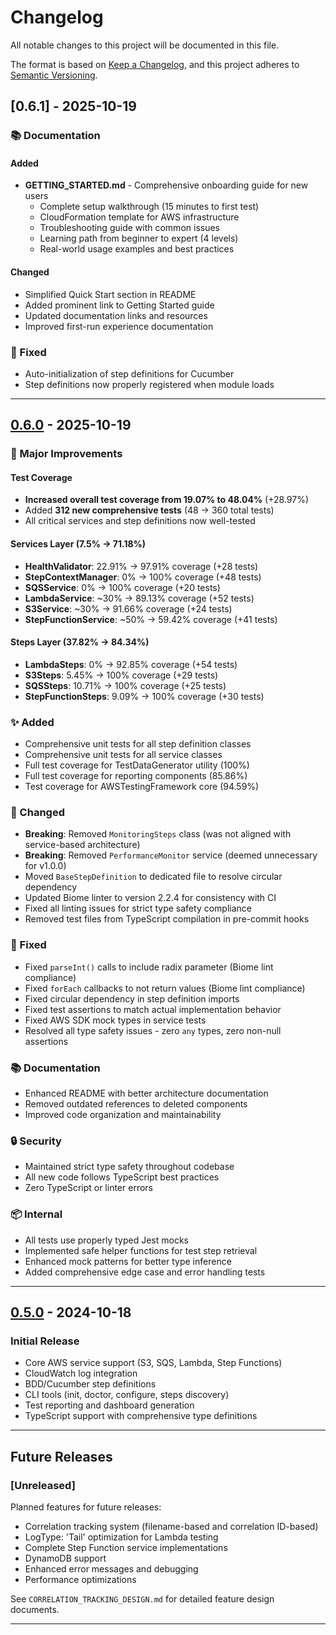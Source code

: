 # Changelog

All notable changes to this project will be documented in this file.

The format is based on [Keep a Changelog](https://keepachangelog.com/en/1.0.0/),
and this project adheres to [Semantic Versioning](https://semver.org/spec/v2.0.0.html).

## [0.6.1] - 2025-10-19

### 📚 Documentation

#### Added
- **GETTING_STARTED.md** - Comprehensive onboarding guide for new users
  - Complete setup walkthrough (15 minutes to first test)
  - CloudFormation template for AWS infrastructure
  - Troubleshooting guide with common issues
  - Learning path from beginner to expert (4 levels)
  - Real-world usage examples and best practices

#### Changed
- Simplified Quick Start section in README
- Added prominent link to Getting Started guide
- Updated documentation links and resources
- Improved first-run experience documentation

### 🐛 Fixed
- Auto-initialization of step definitions for Cucumber
- Step definitions now properly registered when module loads

---

## [0.6.0] - 2025-10-19

### 🎉 Major Improvements

#### Test Coverage
- **Increased overall test coverage from 19.07% to 48.04%** (+28.97%)
- Added **312 new comprehensive tests** (48 → 360 total tests)
- All critical services and step definitions now well-tested

#### Services Layer (7.5% → 71.18%)
- **HealthValidator**: 22.91% → 97.91% coverage (+28 tests)
- **StepContextManager**: 0% → 100% coverage (+48 tests)  
- **SQSService**: 0% → 100% coverage (+20 tests)
- **LambdaService**: ~30% → 89.13% coverage (+52 tests)
- **S3Service**: ~30% → 91.66% coverage (+24 tests)
- **StepFunctionService**: ~50% → 59.42% coverage (+41 tests)

#### Steps Layer (37.82% → 84.34%)
- **LambdaSteps**: 0% → 92.85% coverage (+54 tests)
- **S3Steps**: 5.45% → 100% coverage (+29 tests)
- **SQSSteps**: 10.71% → 100% coverage (+25 tests)
- **StepFunctionSteps**: 9.09% → 100% coverage (+30 tests)

### ✨ Added

- Comprehensive unit tests for all step definition classes
- Comprehensive unit tests for all service classes
- Full test coverage for TestDataGenerator utility (100%)
- Full test coverage for reporting components (85.86%)
- Test coverage for AWSTestingFramework core (94.59%)

### 🔧 Changed

- **Breaking**: Removed `MonitoringSteps` class (was not aligned with service-based architecture)
- **Breaking**: Removed `PerformanceMonitor` service (deemed unnecessary for v1.0.0)
- Moved `BaseStepDefinition` to dedicated file to resolve circular dependency
- Updated Biome linter to version 2.2.4 for consistency with CI
- Fixed all linting issues for strict type safety compliance
- Removed test files from TypeScript compilation in pre-commit hooks

### 🐛 Fixed

- Fixed `parseInt()` calls to include radix parameter (Biome lint compliance)
- Fixed `forEach` callbacks to not return values (Biome lint compliance)
- Fixed circular dependency in step definition imports
- Fixed test assertions to match actual implementation behavior
- Fixed AWS SDK mock types in service tests
- Resolved all type safety issues - zero `any` types, zero non-null assertions

### 📚 Documentation

- Enhanced README with better architecture documentation
- Removed outdated references to deleted components
- Improved code organization and maintainability

### 🔒 Security

- Maintained strict type safety throughout codebase
- All new code follows TypeScript best practices
- Zero TypeScript or linter errors

### 📦 Internal

- All tests use properly typed Jest mocks
- Implemented safe helper functions for test step retrieval
- Enhanced mock patterns for better type inference
- Added comprehensive edge case and error handling tests

---

## [0.5.0] - 2024-10-18

### Initial Release

- Core AWS service support (S3, SQS, Lambda, Step Functions)
- CloudWatch log integration
- BDD/Cucumber step definitions
- CLI tools (init, doctor, configure, steps discovery)
- Test reporting and dashboard generation
- TypeScript support with comprehensive type definitions

---

## Future Releases

### [Unreleased]

Planned features for future releases:

- Correlation tracking system (filename-based and correlation ID-based)
- LogType: 'Tail' optimization for Lambda testing
- Complete Step Function service implementations
- DynamoDB support
- Enhanced error messages and debugging
- Performance optimizations

See `CORRELATION_TRACKING_DESIGN.md` for detailed feature design documents.

---

[0.6.0]: https://github.com/sophiegle/aws-testing-framework/compare/v0.5.0...v0.6.0
[0.5.0]: https://github.com/sophiegle/aws-testing-framework/releases/tag/v0.5.0

